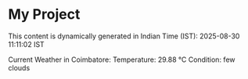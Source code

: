 # My Project

This content is dynamically generated in Indian Time (IST): 2025-08-30 11:11:02 IST


Current Weather in Coimbatore:
Temperature: 29.88 °C
Condition: few clouds
